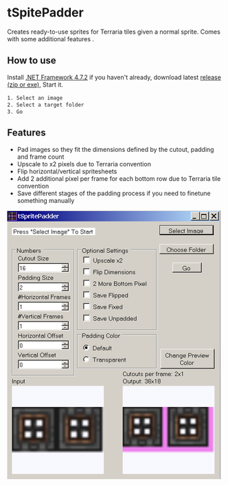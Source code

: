 # tSpitePadder
Creates ready-to-use sprites for Terraria tiles given a normal sprite. Comes with some additional features .

## How to use
Install [.NET Framework 4.7.2](https://dotnet.microsoft.com/download/dotnet-framework/thank-you/net45-web-installer) if you haven't already, download latest [release (zip or exe)](https://github.com/direwolf420/tSpritePadder/releases), Start it.

```
1. Select an image
2. Select a target folder
3. Go
```

## Features

* Pad images so they fit the dimensions defined by the cutout, padding and frame count
* Upscale to x2 pixels due to Terraria convention
* Flip horizontal/vertical spritesheets
* Add 2 additional pixel per frame for each bottom row due to Terraria tile convention
* Save different stages of the padding process if you need to finetune something manually

![image](https://raw.githubusercontent.com/direwolf420/tSpritePadder/master/preview.png)
